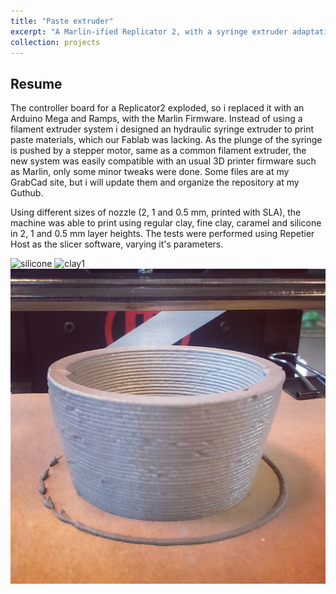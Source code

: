 ```yaml
---
title: "Paste extruder"
excerpt: "A Marlin-ified Replicator 2, with a syringe extruder adaptation for paste material"
collection: projects
---
```


## Resume

The controller board for a Replicator2 exploded, so i replaced it with an Arduino Mega and Ramps, with the Marlin Firmware. Instead of using a filament extruder system i designed an hydraulic syringe extruder to print paste materials, which our Fablab was lacking. As the plunge of the syringe is pushed by a stepper motor, same as a common filament extruder, the new system was easily compatible with an usual 3D printer firmware such as Marlin, only some minor tweaks were done. Some files are at my GrabCad site, but i will update them and organize the repository at my Guthub.

Using different sizes of nozzle (2, 1 and 0.5 mm, printed with SLA), the machine was able to print using regular clay, fine clay, caramel and silicone in 2, 1 and 0.5 mm layer heights. The tests were performed using Repetier Host as the slicer software, varying it's parameters. 


![silicone](/images/silicone.png "Silicone cube")
![clay1](/images/clay1.png "clay")
![clay2](/images/clay2.png "more clay")

